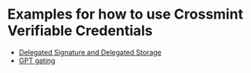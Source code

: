 # Examples for how to use Crossmint Verifiable Credentials

-   [Delegated Signature and Delegated Storage](DelegatedSignature%26Storage/README.md)
-   [GPT gating](GptVerifier/README.md)
